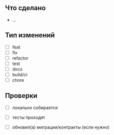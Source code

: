 ## Что сделано
- ...

## Тип изменений
- [ ] feat
- [ ] fix
- [ ] refactor
- [ ] test
- [ ] docs
- [ ] build/ci
- [ ] chore

## Проверки
- [ ] локально собирается 
- [ ] тесты проходят
- [ ] обновил(а) миграции/контракты (если нужно)



